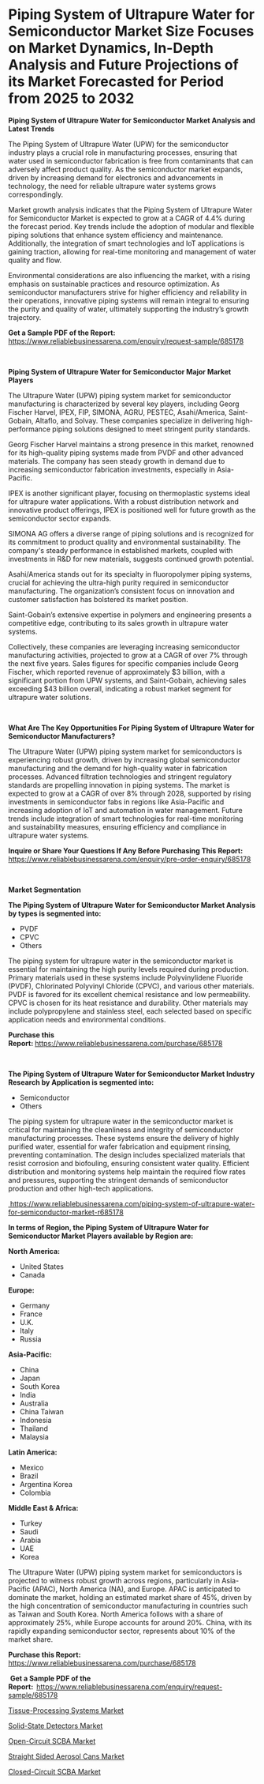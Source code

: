 <p><h1>Piping System of Ultrapure Water for Semiconductor Market Size Focuses on Market Dynamics, In-Depth Analysis and Future Projections of its Market Forecasted for Period from 2025 to 2032</h1></p><p><strong>Piping System of Ultrapure Water for Semiconductor Market Analysis and Latest Trends</strong></p>
<p><p>The Piping System of Ultrapure Water (UPW) for the semiconductor industry plays a crucial role in manufacturing processes, ensuring that water used in semiconductor fabrication is free from contaminants that can adversely affect product quality. As the semiconductor market expands, driven by increasing demand for electronics and advancements in technology, the need for reliable ultrapure water systems grows correspondingly. </p><p>Market growth analysis indicates that the Piping System of Ultrapure Water for Semiconductor Market is expected to grow at a CAGR of 4.4% during the forecast period. Key trends include the adoption of modular and flexible piping solutions that enhance system efficiency and maintenance. Additionally, the integration of smart technologies and IoT applications is gaining traction, allowing for real-time monitoring and management of water quality and flow.</p><p>Environmental considerations are also influencing the market, with a rising emphasis on sustainable practices and resource optimization. As semiconductor manufacturers strive for higher efficiency and reliability in their operations, innovative piping systems will remain integral to ensuring the purity and quality of water, ultimately supporting the industry’s growth trajectory.</p></p>
<p><strong>Get a Sample PDF of the Report:&nbsp;</strong> <a href="https://www.reliablebusinessarena.com/enquiry/request-sample/685178?utm_campaign=1943&utm_medium=2&utm_source=Github&utm_content=ia&utm_term=08012025&utm_id=piping-system-of-ultrapure-water-for-semiconductor">https://www.reliablebusinessarena.com/enquiry/request-sample/685178</a></p>
<p>&nbsp;</p>
<p><strong>Piping System of Ultrapure Water for Semiconductor Major Market Players</strong></p>
<p><p>The Ultrapure Water (UPW) piping system market for semiconductor manufacturing is characterized by several key players, including Georg Fischer Harvel, IPEX, FIP, SIMONA, AGRU, PESTEC, Asahi/America, Saint-Gobain, Altaflo, and Solvay. These companies specialize in delivering high-performance piping solutions designed to meet stringent purity standards.</p><p>Georg Fischer Harvel maintains a strong presence in this market, renowned for its high-quality piping systems made from PVDF and other advanced materials. The company has seen steady growth in demand due to increasing semiconductor fabrication investments, especially in Asia-Pacific.</p><p>IPEX is another significant player, focusing on thermoplastic systems ideal for ultrapure water applications. With a robust distribution network and innovative product offerings, IPEX is positioned well for future growth as the semiconductor sector expands.</p><p>SIMONA AG offers a diverse range of piping solutions and is recognized for its commitment to product quality and environmental sustainability. The company's steady performance in established markets, coupled with investments in R&D for new materials, suggests continued growth potential.</p><p>Asahi/America stands out for its specialty in fluoropolymer piping systems, crucial for achieving the ultra-high purity required in semiconductor manufacturing. The organization’s consistent focus on innovation and customer satisfaction has bolstered its market position.</p><p>Saint-Gobain’s extensive expertise in polymers and engineering presents a competitive edge, contributing to its sales growth in ultrapure water systems.</p><p>Collectively, these companies are leveraging increasing semiconductor manufacturing activities, projected to grow at a CAGR of over 7% through the next five years. Sales figures for specific companies include Georg Fischer, which reported revenue of approximately $3 billion, with a significant portion from UPW systems, and Saint-Gobain, achieving sales exceeding $43 billion overall, indicating a robust market segment for ultrapure water solutions.</p></p>
<p>&nbsp;</p>
<p><strong>What Are The Key Opportunities For Piping System of Ultrapure Water for Semiconductor Manufacturers?</strong></p>
<p><p>The Ultrapure Water (UPW) piping system market for semiconductors is experiencing robust growth, driven by increasing global semiconductor manufacturing and the demand for high-quality water in fabrication processes. Advanced filtration technologies and stringent regulatory standards are propelling innovation in piping systems. The market is expected to grow at a CAGR of over 8% through 2028, supported by rising investments in semiconductor fabs in regions like Asia-Pacific and increasing adoption of IoT and automation in water management. Future trends include integration of smart technologies for real-time monitoring and sustainability measures, ensuring efficiency and compliance in ultrapure water systems.</p></p>
<p><strong>Inquire or Share Your Questions If Any Before Purchasing This Report:</strong> <a href="https://www.reliablebusinessarena.com/enquiry/pre-order-enquiry/685178?utm_campaign=1943&utm_medium=2&utm_source=Github&utm_content=ia&utm_term=08012025&utm_id=piping-system-of-ultrapure-water-for-semiconductor">https://www.reliablebusinessarena.com/enquiry/pre-order-enquiry/685178</a></p>
<p>&nbsp;</p>
<p><strong>Market Segmentation</strong></p>
<p><strong>The Piping System of Ultrapure Water for Semiconductor Market Analysis by types is segmented into:</strong></p>
<p><ul><li>PVDF</li><li>CPVC</li><li>Others</li></ul></p>
<p><p>The piping system for ultrapure water in the semiconductor market is essential for maintaining the high purity levels required during production. Primary materials used in these systems include Polyvinylidene Fluoride (PVDF), Chlorinated Polyvinyl Chloride (CPVC), and various other materials. PVDF is favored for its excellent chemical resistance and low permeability. CPVC is chosen for its heat resistance and durability. Other materials may include polypropylene and stainless steel, each selected based on specific application needs and environmental conditions.</p></p>
<p><strong>Purchase this Report:&nbsp;</strong><a href="https://www.reliablebusinessarena.com/purchase/685178?utm_campaign=1943&utm_medium=2&utm_source=Github&utm_content=ia&utm_term=08012025&utm_id=piping-system-of-ultrapure-water-for-semiconductor">https://www.reliablebusinessarena.com/purchase/685178</a></p>
<p>&nbsp;</p>
<p><strong>The Piping System of Ultrapure Water for Semiconductor Market Industry Research by Application is segmented into:</strong></p>
<p><ul><li>Semiconductor</li><li>Others</li></ul></p>
<p><p>The piping system for ultrapure water in the semiconductor market is critical for maintaining the cleanliness and integrity of semiconductor manufacturing processes. These systems ensure the delivery of highly purified water, essential for wafer fabrication and equipment rinsing, preventing contamination. The design includes specialized materials that resist corrosion and biofouling, ensuring consistent water quality. Efficient distribution and monitoring systems help maintain the required flow rates and pressures, supporting the stringent demands of semiconductor production and other high-tech applications.</p></p>
<p><a href="https://www.reliablebusinessarena.com/piping-system-of-ultrapure-water-for-semiconductor-market-r685178?utm_campaign=1943&utm_medium=2&utm_source=Github&utm_content=ia&utm_term=08012025&utm_id=piping-system-of-ultrapure-water-for-semiconductor">&nbsp;https://www.reliablebusinessarena.com/piping-system-of-ultrapure-water-for-semiconductor-market-r685178</a></p>
<p><strong>In terms of Region, the Piping System of Ultrapure Water for Semiconductor Market Players available by Region are:</strong></p>
<p>
    <p> <strong> North America: </strong>
        <ul>
            <li>United States</li>
            <li>Canada</li>
        </ul>
        </p> 
    <p> <strong> Europe: </strong>
        <ul>
            <li>Germany</li>
            <li>France</li>
            <li>U.K.</li>
            <li>Italy</li>
            <li>Russia</li>
        </ul>
        </p> 
    <p> <strong> Asia-Pacific: </strong>
        <ul>
            <li>China</li>
            <li>Japan</li>
            <li>South Korea</li>
            <li>India</li>
            <li>Australia</li>
            <li>China Taiwan</li>
            <li>Indonesia</li>
            <li>Thailand</li>
            <li>Malaysia</li>
        </ul>
        </p> 
    <p> <strong> Latin America: </strong>
        <ul>
            <li>Mexico</li>
            <li>Brazil</li>
            <li>Argentina Korea</li>
            <li>Colombia</li>
        </ul>
        </p> 
    <p> <strong> Middle East & Africa: </strong>
        <ul>
            <li>Turkey</li>
            <li>Saudi</li>
            <li>Arabia</li>
            <li>UAE</li>
            <li>Korea</li>
        </ul>
    </p>
    </p>
<p><p>The Ultrapure Water (UPW) piping system market for semiconductors is projected to witness robust growth across regions, particularly in Asia-Pacific (APAC), North America (NA), and Europe. APAC is anticipated to dominate the market, holding an estimated market share of 45%, driven by the high concentration of semiconductor manufacturing in countries such as Taiwan and South Korea. North America follows with a share of approximately 25%, while Europe accounts for around 20%. China, with its rapidly expanding semiconductor sector, represents about 10% of the market share.</p></p>
<p><strong>Purchase this Report: </strong><a href="https://www.reliablebusinessarena.com/purchase/685178?utm_campaign=1943&utm_medium=2&utm_source=Github&utm_content=ia&utm_term=08012025&utm_id=piping-system-of-ultrapure-water-for-semiconductor">https://www.reliablebusinessarena.com/purchase/685178</a></p>
<p>&nbsp;<strong>Get a Sample PDF of the Report:&nbsp;&nbsp;</strong><a href="https://www.reliablebusinessarena.com/enquiry/request-sample/685178?utm_campaign=1943&utm_medium=2&utm_source=Github&utm_content=ia&utm_term=08012025&utm_id=piping-system-of-ultrapure-water-for-semiconductor">https://www.reliablebusinessarena.com/enquiry/request-sample/685178</a></p>
<p><strong></strong></p>
<p><p><a href="https://www.linkedin.com/pulse/thorough-examination-global-tissue-processing-systems-market-size-focus-jwh2c?utm_campaign=1943&utm_medium=2&utm_source=Github&utm_content=ia&utm_term=08012025&utm_id=piping-system-of-ultrapure-water-for-semiconductor">Tissue-Processing Systems Market</a></p><p><a href="https://www.linkedin.com/pulse/solid-state-detectors-market-projections-2025-2032-growing-73-cagr-focus-39ecc?utm_campaign=1943&utm_medium=2&utm_source=Github&utm_content=ia&utm_term=08012025&utm_id=piping-system-of-ultrapure-water-for-semiconductor">Solid-State Detectors Market</a></p><p><a href="https://www.linkedin.com/pulse/study-onthe-value-market-segmentation-share-analysis-open-circuit-scba-ee1se?utm_campaign=1943&utm_medium=2&utm_source=Github&utm_content=ia&utm_term=08012025&utm_id=piping-system-of-ultrapure-water-for-semiconductor">Open-Circuit SCBA Market</a></p><p><a href="https://github.com/JakirUddin511/Market-Research-Report-List-1/blob/main/straight-sided-aerosol-cans-market.md?utm_campaign=1943&utm_medium=2&utm_source=Github&utm_content=ia&utm_term=08012025&utm_id=piping-system-of-ultrapure-water-for-semiconductor">Straight Sided Aerosol Cans Market</a></p><p><a href="https://www.linkedin.com/pulse/closed-circuit-scba-market-analysis-report-2025-2032-projected-cagr-132-ewgoe?utm_campaign=1943&utm_medium=2&utm_source=Github&utm_content=ia&utm_term=08012025&utm_id=piping-system-of-ultrapure-water-for-semiconductor">Closed-Circuit SCBA Market</a></p></p>